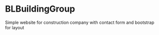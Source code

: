 # BLBuildingGroup
Simple website for construction company with contact form and bootstrap for layout
